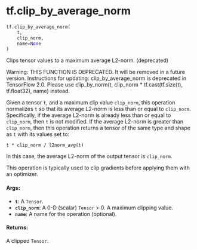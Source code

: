 <div itemscope itemtype="http://developers.google.com/ReferenceObject">
<meta itemprop="name" content="tf.clip_by_average_norm" />
<meta itemprop="path" content="Stable" />
</div>

# tf.clip_by_average_norm

``` python
tf.clip_by_average_norm(
    t,
    clip_norm,
    name=None
)
```

Clips tensor values to a maximum average L2-norm. (deprecated)

Warning: THIS FUNCTION IS DEPRECATED. It will be removed in a future version.
Instructions for updating:
clip_by_average_norm is deprecated in TensorFlow 2.0. Please use clip_by_norm(t, clip_norm * tf.cast(tf.size(t), tf.float32), name) instead.

Given a tensor `t`, and a maximum clip value `clip_norm`, this operation
normalizes `t` so that its average L2-norm is less than or equal to
`clip_norm`. Specifically, if the average L2-norm is already less than or
equal to `clip_norm`, then `t` is not modified. If the average L2-norm is
greater than `clip_norm`, then this operation returns a tensor of the same
type and shape as `t` with its values set to:

`t * clip_norm / l2norm_avg(t)`

In this case, the average L2-norm of the output tensor is `clip_norm`.

This operation is typically used to clip gradients before applying them with
an optimizer.

#### Args:

* <b>`t`</b>: A `Tensor`.
* <b>`clip_norm`</b>: A 0-D (scalar) `Tensor` > 0. A maximum clipping value.
* <b>`name`</b>: A name for the operation (optional).


#### Returns:

A clipped `Tensor`.